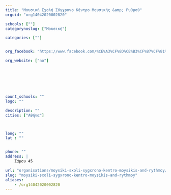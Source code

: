 ```yaml
---
title: "Μουσική Σχολή Σύγχρονο Κέντρο Μουσικής &amp; Ρυθμού"
orguid: "org14042020002820"

schools: [""]
categorynoslug: ["Μουσική"]

categories: [""]


org_facebook: "https://www.facebook.com/%CE%A3%CF%8D%CE%B3%CF%87%CF%81%CE%BF%CE%BD%CE%BF-%CE%9A%CE%AD%CE%BD%CF%84%CF%81%CE%BF-%CE%9C%CE%BF%CF%85%CF%83%CE%B9%CE%BA%CE%AE%CF%82-%CE%A1%CF%85%CE%B8%CE%BC%CE%BF%CF%8D-154055757951288/"

org_website: ["no"]







count_schools: ""
logo: ""

description: ""
cities: ["Αθήνα"]



long: ""
lat : ""


phone: ""
address: |
    Σάμου 45

url: "organisations/moysiki-sxoli-sygxrono-kentro-moysikis-and-rythmoy/athina/"
slug: "moysiki-sxoli-sygxrono-kentro-moysikis-and-rythmoy"
aliases:
    - /org14042020002820
---
```




